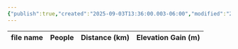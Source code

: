 ```yaml
---
{"publish":true,"created":"2025-09-03T13:36:00.003-06:00","modified":"2025-09-03T14:46:35.846-06:00","published":"2025-09-03T14:46:35.846-06:00","tags":["route"],"cssclasses":"","elevation":null,"region":null,"location":"49.1077263, -117.0067393","DWYT":"Premiere","Kane":null,"completed":false}
---
```



| file name | People | Distance (km) | Elevation Gain (m) |
| --------- | ------ | ------------- | ------------------ |